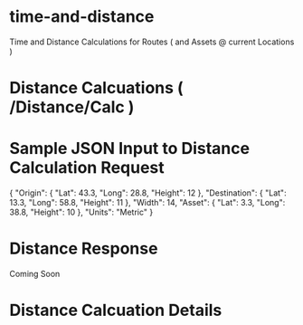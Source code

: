 # time-and-distance
Time and Distance Calculations for Routes ( and Assets @ current Locations )

# Distance Calcuations ( /Distance/Calc )
# Sample JSON Input to Distance Calculation Request

 {
      "Origin": { "Lat": 43.3, "Long": 28.8, "Height": 12 },
      "Destination": { "Lat": 13.3, "Long": 58.8, "Height": 11 },
      "Width": 14,
      "Asset": { "Lat": 3.3, "Long": 38.8, "Height": 10 },
      "Units": "Metric"
  }

# Distance Response

Coming Soon

# Distance Calcuation Details



